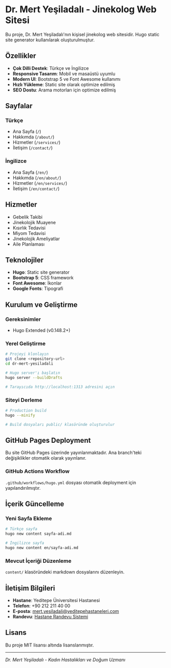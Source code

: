 # Dr. Mert Yeşiladalı - Jinekolog Web Sitesi

Bu proje, Dr. Mert Yeşiladalı'nın kişisel jinekolog web sitesidir. Hugo static site generator kullanılarak oluşturulmuştur.

## Özellikler

- **Çok Dilli Destek**: Türkçe ve İngilizce
- **Responsive Tasarım**: Mobil ve masaüstü uyumlu
- **Modern UI**: Bootstrap 5 ve Font Awesome kullanımı
- **Hızlı Yükleme**: Static site olarak optimize edilmiş
- **SEO Dostu**: Arama motorları için optimize edilmiş

## Sayfalar

### Türkçe
- Ana Sayfa (`/`)
- Hakkımda (`/about/`)
- Hizmetler (`/services/`)
- İletişim (`/contact/`)

### İngilizce
- Ana Sayfa (`/en/`)
- Hakkımda (`/en/about/`)
- Hizmetler (`/en/services/`)
- İletişim (`/en/contact/`)

## Hizmetler

- Gebelik Takibi
- Jinekolojik Muayene
- Kısırlık Tedavisi
- Miyom Tedavisi
- Jinekolojik Ameliyatlar
- Aile Planlaması

## Teknolojiler

- **Hugo**: Static site generator
- **Bootstrap 5**: CSS framework
- **Font Awesome**: İkonlar
- **Google Fonts**: Tipografi

## Kurulum ve Geliştirme

### Gereksinimler
- Hugo Extended (v0.148.2+)

### Yerel Geliştirme
```bash
# Projeyi klonlayın
git clone <repository-url>
cd dr-mert-yesiladali

# Hugo server'ı başlatın
hugo server --buildDrafts

# Tarayıcıda http://localhost:1313 adresini açın
```

### Siteyi Derleme
```bash
# Production build
hugo --minify

# Build dosyaları public/ klasöründe oluşturulur
```

## GitHub Pages Deployment

Bu site GitHub Pages üzerinde yayınlanmaktadır. Ana branch'teki değişiklikler otomatik olarak yayınlanır.

### GitHub Actions Workflow

`.github/workflows/hugo.yml` dosyası otomatik deployment için yapılandırılmıştır.

## İçerik Güncelleme

### Yeni Sayfa Ekleme
```bash
# Türkçe sayfa
hugo new content sayfa-adi.md

# İngilizce sayfa
hugo new content en/sayfa-adi.md
```

### Mevcut İçeriği Düzenleme
`content/` klasöründeki markdown dosyalarını düzenleyin.

## İletişim Bilgileri

- **Hastane**: Yeditepe Üniversitesi Hastanesi
- **Telefon**: +90 212 211 40 00
- **E-posta**: mert.yesiladali@yeditepehastaneleri.com
- **Randevu**: [Hastane Randevu Sistemi](https://yeditepehastaneleri.com/doktorlar/mert-yesiladali)

## Lisans

Bu proje MIT lisansı altında lisanslanmıştır.

---

*Dr. Mert Yeşiladalı - Kadın Hastalıkları ve Doğum Uzmanı*
